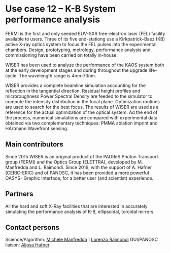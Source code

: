 Use case 12 – K-B System performance analysis
=========================================================	

FERMI is the first and only seeded EUV-SXR free-electron laser (FEL) facility available to users. Three of its five end-stationg use a Kirkpatrick–Baez (KB) active X-ray optics system to focus the FEL pulses into the experimental chambers. Design, prototyping, metrology, performance analysis and commissioning have been carried on totally in-house.

WISER has been used to analyze the performance of the KAOS system both at the early development stages and during throughout the upgrade life-cycle. The wavelength range is 4nm-70nm.

WISER provides a complete beamline simulation accounting for the reflection in the tangential direction. Residual height profiles and microroughness Power Spectral Density are feeded to the simulator to compute the intensity distribution in the focal plane. Optimization routines are used to search for the best focus. The results of WISER are used as a reference for the actual optimization of the optical system. Ad the end of the process, numerical simulations are compared with experimental data obtained via two complementary techniques: PMMA ablation imprint and HArtmann Wavefront sensing.

Main contributors
------	
Since 2015 WISER is an original product of the PADReS Photon Transport group (FERMI) and the Optics Group (ELETTRA), developed by M. Manfredda and L. Raimondi. Since 2019, with the support of A. Hafner (CERIC-ERIC) and of PANOSC, it has been provided a more powerful OASYS- Graphic Interface, for a better user (and scientist) experience.

Partners
------	
All the hard and soft X-Ray facilities that are interested in accurately simulating the performance analysis of K-B, ellipsoidal, toroidal mirrors.

Contact persons
------	
Science/Algorithm: [Michele Manfredda](michele.manfredda@elettra.eu) | [Lorenzo Raimondi](lorenzo.raimondi@elettra.eu)
GUI/PANOSC liaison: [Aljosa Hafner](aljosa.hafner@ceric-eric@eu)
